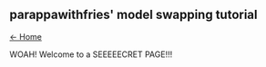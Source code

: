 ## parappawithfries' model swapping tutorial

[← Home](https://ptrguide.github.io)

WOAH! Welcome to a SEEEEECRET PAGE!!!
